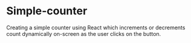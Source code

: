 # Simple-counter
Creating a simple counter using React which increments or decrements count dynamically on-screen as the user clicks on the button.
